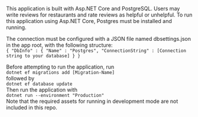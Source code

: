 This application is built with Asp.NET Core and PostgreSQL. Users may write reviews for restaurants
and rate reviews as helpful or unhelpful.
To run this application using Asp.NET Core, Postgres must be installed and running.   

The connection must be configured with a JSON file named dbsettings.json in the app root, with the following structure:   
`
{
    "DbInfo" : {
        "Name" : "Postgres",
        "ConnectionString" : [Connection string to your database]
    }
}
`  

Before attempting to run the application, run   
`dotnet ef migrations add [Migration-Name]`  
followed by  
`dotnet ef database update`  
Then run the application with   
`dotnet run --environment "Production"`  
Note that the required assets for running in development mode are not included in this repo.